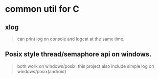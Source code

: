 # common util for C

## xlog
> can print log on console and logcat at the same time.

## Posix style thread/semaphore api on windows.
> both work on windows/posix. this project also include simple log on windows/posix(android)